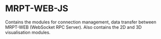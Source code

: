 # MRPT-WEB-JS
Contains the modules for connection management, data transfer between MRPT-WEB (WebSocket RPC Server).
Also contains the 2D and 3D visualisation modules.